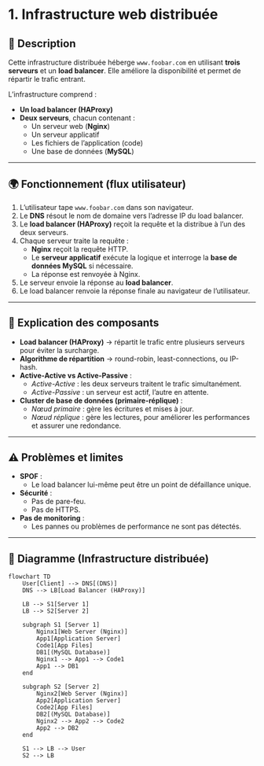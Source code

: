 # 1. Infrastructure web distribuée

## 📌 Description

Cette infrastructure distribuée héberge `www.foobar.com` en utilisant **trois serveurs** et un **load balancer**.
Elle améliore la disponibilité et permet de répartir le trafic entrant.

L’infrastructure comprend :

- **Un load balancer (HAProxy)**
- **Deux serveurs**, chacun contenant :
  - Un serveur web (**Nginx**)
  - Un serveur applicatif
  - Les fichiers de l’application (code)
  - Une base de données (**MySQL**)

---

## 🌍 Fonctionnement (flux utilisateur)

1. L’utilisateur tape `www.foobar.com` dans son navigateur.
2. Le **DNS** résout le nom de domaine vers l’adresse IP du load balancer.
3. Le **load balancer (HAProxy)** reçoit la requête et la distribue à l’un des deux serveurs.
4. Chaque serveur traite la requête :
   - **Nginx** reçoit la requête HTTP.
   - Le **serveur applicatif** exécute la logique et interroge la **base de données MySQL** si nécessaire.
   - La réponse est renvoyée à Nginx.
5. Le serveur envoie la réponse au **load balancer**.
6. Le load balancer renvoie la réponse finale au navigateur de l’utilisateur.

---

## 🔧 Explication des composants

- **Load balancer (HAProxy)** → répartit le trafic entre plusieurs serveurs pour éviter la surcharge.
- **Algorithme de répartition** → round-robin, least-connections, ou IP-hash.
- **Active-Active vs Active-Passive** :
  - *Active-Active* : les deux serveurs traitent le trafic simultanément.
  - *Active-Passive* : un serveur est actif, l’autre en attente.
- **Cluster de base de données (primaire-réplique)** :
  - *Nœud primaire* : gère les écritures et mises à jour.
  - *Nœud réplique* : gère les lectures, pour améliorer les performances et assurer une redondance.

---

## ⚠️ Problèmes et limites

- **SPOF** :
  - Le load balancer lui-même peut être un point de défaillance unique.
- **Sécurité** :
  - Pas de pare-feu.
  - Pas de HTTPS.
- **Pas de monitoring** :
  - Les pannes ou problèmes de performance ne sont pas détectés.

---

## 📸 Diagramme (Infrastructure distribuée)

```mermaid
flowchart TD
    User[Client] --> DNS[(DNS)]
    DNS --> LB[Load Balancer (HAProxy)]

    LB --> S1[Server 1]
    LB --> S2[Server 2]

    subgraph S1 [Server 1]
        Nginx1[Web Server (Nginx)]
        App1[Application Server]
        Code1[App Files]
        DB1[(MySQL Database)]
        Nginx1 --> App1 --> Code1
        App1 --> DB1
    end

    subgraph S2 [Server 2]
        Nginx2[Web Server (Nginx)]
        App2[Application Server]
        Code2[App Files]
        DB2[(MySQL Database)]
        Nginx2 --> App2 --> Code2
        App2 --> DB2
    end

    S1 --> LB --> User
    S2 --> LB

